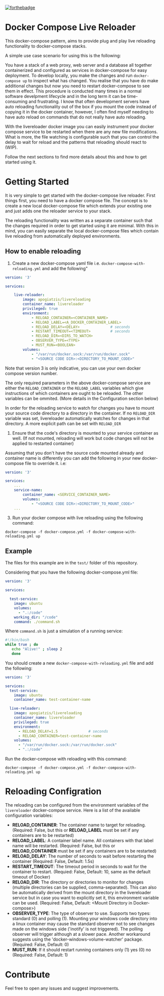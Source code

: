 [![forthebadge](https://forthebadge.com/images/badges/built-with-grammas-recipe.svg)](https://forthebadge.com)

# Docker Compose Live Reloader

This docker-compose pattern, aims to provide plug and play live reloading functionality
to docker-compose stacks.

A simple use case scenario for using this is the following:

You have a stack of a web proxy, web server and a database all together containerized
and configured as services in docker-compose for easy deployment. To develop locally,
you make the changes and run `docker-compose up` to inspect what has changed. You
realise that you have do make additional changes but now you need to restart
docker-compose to see them in effect. This procedure is conducted many times in a normal
software develpment lifecycle and in the long term it can be time-consuming and
frustrating. I know that often development servers have auto reloading functionality out
of the box if you mount the code instead of copying it in the docker container, however,
I often find myself needing to have auto reload on commands that do not really have auto
reloading. 

With the livereloader docker image you can easily instrument your docker compose service
to be restarted when there are any new file modifications. What is more, the file
watching is configurable such that you can control the delay to wait for reload and the
patterns that reloading should react to (WIP).

Follow the next sections to find more details about this and how to get started using
it.

# Getting Started

It is very simple to get started with the docker-compose live reloader. First things
first, you need to have a docker compose file. The concept is to create a new local
docker-compose file which extends your existing one and just adds one the reloader
service to your stack. 

The reloading functionality was written as a separate container such that the changes
required in order to get started using it are minimal. With this in mind, you can easily
separate the local docker-compose files which contain live reloading from automatically
deployed environments. 

## How to enable reloading

1. Create a new docker-compose yaml file i.e. `docker-compose-with-reloading.yml` and
   add the following"

```yml
version: '3'

services:

    live-reloader:
        image: apogiatzis/livereloading
        container_name: livereloader
        privileged: true
        environment:
            - RELOAD_CONTAINER=<CONTAINER_NAME>
            - RELOAD_LABEL=<A_DOCKER_CONTAINER_LABEL>
            - RELOAD_DELAY=<DELAY>              # seconds
            - RESTART_TIMEOUT=<TIMEOUT>         # seconds
            - RELOAD_DIR=<DIRS_TO_WATCH>
            - OBSERVER_TYPE=<TYPE> 
            - MUST_RUN=<BOOLEAN>
        volumes:
            - "/var/run/docker.sock:/var/run/docker.sock"
            - "<SOURCE CODE DIR>:<DIRECTORY_TO_MOUNT_CODE>"
```

Note that version 3 is only indicative, you can use your own docker compose version
number.

The only required parameters in the above docker-compose service are either the
`RELOAD_CONTAINER` or the `RELOAD_LABEL` variables which give instructions of which
containers are ought to be reloaded. The other variables can be ommited. (More details
in the Configuration section below)

In order for the reloading service to watch for changes you have to mount your source
code directory to a directory in the container. If no `RELOAD_DIR` variable was set,
livereloader automatically watches for changes in that directory. A more explicit path
can be set with `RELOAD_DIR`

1. Ensure that the code's directory is mounted to your service container as well. (If
   not mounted, reloading will work but code changes will not be applied to restarted
   container)

Assuming that you don't have the source code mounted already and container name is
differently you can add the following in your new docker-compose file to override it.
i.e:

```yml
version: '3'

services:
    ...
    service-name:
        container_name: <SERVICE_CONTAINER_NAME>
        volumes:
            - "<SOURCE CODE DIR>:<DIRECTORY_TO_MOUNT_CODE>"
    ...
```
3. Run your docker compose with live reloading using the following command:

`docker-compose -f docker-compose.yml -f docker-compose-with-reloading.yml up`

## Example

The files for this example are in the `test/` folder of this repository.

Considering that you have the following docker-compose.yml file:

```yml
version: '3'

services:

  test-service:
    image: ubuntu
    volumes:
      - ".:/code"
    working_dir: "/code"
    command: ./command.sh
```

Where `command.sh` is just a simulation of a running service:

```bash
#!/bin/bash
while true ; do
   echo "Alive!" ; sleep 2
   done
```

You should create a new `docker-compose-with-reloading.yml` file and add the following:

```yml
version: '3'

services:
  test-service:
    image: ubuntu
    container_name: test-container-name  

  live-reloader:
    image: apogiatzis/livereloading
    container_name: livereloader
    privileged: true
    environment:
      - RELOAD_DELAY=1.5              # seconds
      - RELOAD_CONTAINER=test-container-name
    volumes:
      - "/var/run/docker.sock:/var/run/docker.sock"
      - ".:/code"
```

Run the docker-compose with reloading with this command:
```
docker-compose -f docker-compose.yml -f docker-compose-with-reloading.yml up
```

# Reloading Configration 

The reloading can be configured from the environment variables of the `livereloader`
docker-compoe service. Here is a list of the available configuration variables:

- **RELOAD_CONTAINER**: The container name to target for reloading. (Required: False,
  but this or **RELOAD_LABEL** must be set if any containers are to be restarted)
- **RELOAD_LABEL**: A container label name.  All containers with that label name will be
  restarted. (Required: False, but this or **RELOAD_CONTAINER** must be set if any
  containers are to be restarted)
- **RELOAD_DELAY**: The number of seconds to wait before restarting the container
  (Required: False, Default: 1.5s)
- **RESTART_TIMEOUT**: The timeout period in seconds to wait for the container to
  restart. (Requied: False, Default: 10, same as the default timeout of Docker)
- **RELOAD_DIR**: The directory or directories to monitor for changes (multiple
  directories can be supplied, comma-separated). This can also be automatically derived
  from the mount directory in the livereloader service but in case you want to
  explicitly set it, this environment variable can be used.  (Required: False, Default:
  \<Mount Directory in Docker-compose\>)
- **OBSERVER_TYPE**: The type of observer to use. Supports two types: standard (0) and 
  polling (1). Mounting your windows code directory into a linux container may cause 
  the standard observer not to see changes made on the windows side ('inotify' is 
  not triggered). The polling observer will trigger although at a slower pace. 
  Another workaround suggests using the 'docker-windows-volume-watcher' package. 
  (Required: False, Default: 0)
- **MUST_RUN**: If it should restart running containers only (1) yes (0) no
  (Required: False, Default: 1)


# Contribute

Feel free to open any issues and suggest improvements.